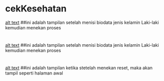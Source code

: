 # cekKesehatan
[alt text](src/cekkesehatan/LAKI.PNG)
##ini adalah tampilan setelah menisi biodata jenis kelamin Laki-laki kemudian menekan proses
#
[alt text](src/cekkesehatan/PEREMPUAN.PNG)
##ini adalah tampilan setelah menisi biodata jenis kelamin Laki-laki kemudian menekan proses
#
[alt text](src/cekkesehatan/RESET.PNG)
##ini adalah tampilan ketika stetelah menekan reset, maka akan tampil seperti halaman awal
#
